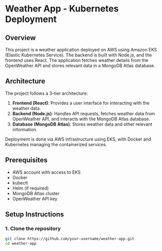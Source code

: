 # Weather App - Kubernetes Deployment

## Overview

This project is a weather application deployed on AWS using Amazon EKS (Elastic Kubernetes Service). The backend is built with Node.js, and the frontend uses React. The application fetches weather details from the OpenWeather API and stores relevant data in a MongoDB Atlas database.

## Architecture

The project follows a 3-tier architecture:
1. **Frontend (React)**: Provides a user interface for interacting with the weather data.
2. **Backend (Node.js)**: Handles API requests, fetches weather data from OpenWeather API, and interacts with the MongoDB Atlas database.
3. **Database (MongoDB Atlas)**: Stores weather data and other relevant information.

Deployment is done via AWS infrastructure using EKS, with Docker and Kubernetes managing the containerized services.

## Prerequisites

- AWS account with access to EKS
- Docker
- kubectl
- Helm (if required)
- MongoDB Atlas cluster
- OpenWeather API key

## Setup Instructions

### 1. Clone the repository
```bash
git clone https://github.com/your-username/weather-app.git
cd weather-app
